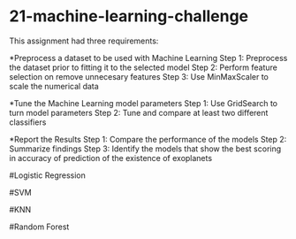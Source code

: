 # 21-machine-learning-challenge
This assignment had three requirements:

  *Preprocess a dataset to be used with Machine Learning 
  Step 1:  Preprocess the dataset prior to fitting it to the selected model
  Step 2:  Perform feature selection on remove unnecesary features
  Step 3:  Use MinMaxScaler to scale the numerical data
  
  *Tune the Machine Learning model parameters
  Step 1:  Use GridSearch to turn model parameters
  Step 2:  Tune and compare at least two different classifiers
  
  *Report the Results
  Step 1: Compare the performance of the models 
  Step 2: Summarize findings
  Step 3: Identify the models that show the best scoring in accuracy of prediction of the existence of exoplanets


#Logistic Regression

#SVM

#KNN

#Random Forest
